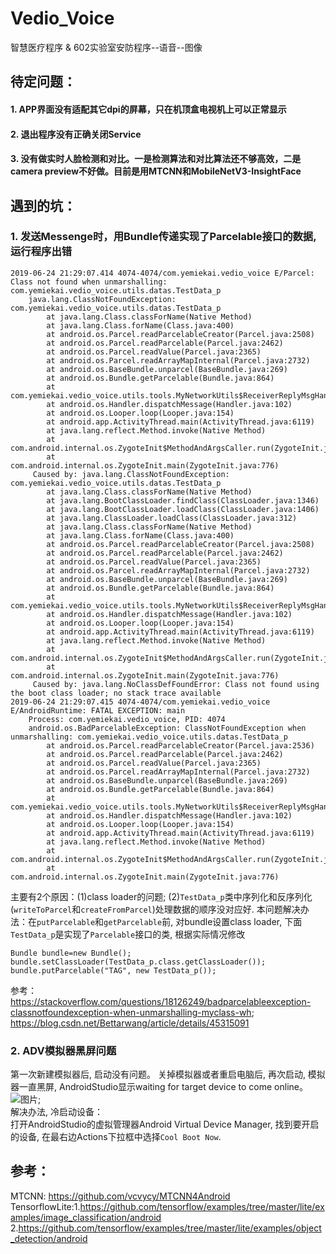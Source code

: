 # Vedio_Voice
智慧医疗程序
&
602实验室安防程序--语音--图像  </br>  

## 待定问题：
#### 1. APP界面没有适配其它dpi的屏幕，只在机顶盒电视机上可以正常显示  
#### 2. 退出程序没有正确关闭Service  
#### 3. 没有做实时人脸检测和对比。一是检测算法和对比算法还不够高效，二是camera preview不好做。目前是用MTCNN和MobileNetV3-InsightFace  

## 遇到的坑：
### 1. 发送Messenge时，用Bundle传递实现了Parcelable接口的数据, 运行程序出错
```
2019-06-24 21:29:07.414 4074-4074/com.yemiekai.vedio_voice E/Parcel: Class not found when unmarshalling: com.yemiekai.vedio_voice.utils.datas.TestData_p
    java.lang.ClassNotFoundException: com.yemiekai.vedio_voice.utils.datas.TestData_p
        at java.lang.Class.classForName(Native Method)
        at java.lang.Class.forName(Class.java:400)
        at android.os.Parcel.readParcelableCreator(Parcel.java:2508)
        at android.os.Parcel.readParcelable(Parcel.java:2462)
        at android.os.Parcel.readValue(Parcel.java:2365)
        at android.os.Parcel.readArrayMapInternal(Parcel.java:2732)
        at android.os.BaseBundle.unparcel(BaseBundle.java:269)
        at android.os.Bundle.getParcelable(Bundle.java:864)
        at com.yemiekai.vedio_voice.utils.tools.MyNetworkUtils$ReceiverReplyMsgHandler.handleMessage(MyNetworkUtils.java:113)
        at android.os.Handler.dispatchMessage(Handler.java:102)
        at android.os.Looper.loop(Looper.java:154)
        at android.app.ActivityThread.main(ActivityThread.java:6119)
        at java.lang.reflect.Method.invoke(Native Method)
        at com.android.internal.os.ZygoteInit$MethodAndArgsCaller.run(ZygoteInit.java:886)
        at com.android.internal.os.ZygoteInit.main(ZygoteInit.java:776)
     Caused by: java.lang.ClassNotFoundException: com.yemiekai.vedio_voice.utils.datas.TestData_p
        at java.lang.Class.classForName(Native Method)
        at java.lang.BootClassLoader.findClass(ClassLoader.java:1346)
        at java.lang.BootClassLoader.loadClass(ClassLoader.java:1406)
        at java.lang.ClassLoader.loadClass(ClassLoader.java:312)
        at java.lang.Class.classForName(Native Method) 
        at java.lang.Class.forName(Class.java:400) 
        at android.os.Parcel.readParcelableCreator(Parcel.java:2508) 
        at android.os.Parcel.readParcelable(Parcel.java:2462) 
        at android.os.Parcel.readValue(Parcel.java:2365) 
        at android.os.Parcel.readArrayMapInternal(Parcel.java:2732) 
        at android.os.BaseBundle.unparcel(BaseBundle.java:269) 
        at android.os.Bundle.getParcelable(Bundle.java:864) 
        at com.yemiekai.vedio_voice.utils.tools.MyNetworkUtils$ReceiverReplyMsgHandler.handleMessage(MyNetworkUtils.java:113) 
        at android.os.Handler.dispatchMessage(Handler.java:102) 
        at android.os.Looper.loop(Looper.java:154) 
        at android.app.ActivityThread.main(ActivityThread.java:6119) 
        at java.lang.reflect.Method.invoke(Native Method) 
        at com.android.internal.os.ZygoteInit$MethodAndArgsCaller.run(ZygoteInit.java:886) 
        at com.android.internal.os.ZygoteInit.main(ZygoteInit.java:776) 
     Caused by: java.lang.NoClassDefFoundError: Class not found using the boot class loader; no stack trace available  
2019-06-24 21:29:07.415 4074-4074/com.yemiekai.vedio_voice E/AndroidRuntime: FATAL EXCEPTION: main
    Process: com.yemiekai.vedio_voice, PID: 4074
    android.os.BadParcelableException: ClassNotFoundException when unmarshalling: com.yemiekai.vedio_voice.utils.datas.TestData_p
        at android.os.Parcel.readParcelableCreator(Parcel.java:2536)
        at android.os.Parcel.readParcelable(Parcel.java:2462)
        at android.os.Parcel.readValue(Parcel.java:2365)
        at android.os.Parcel.readArrayMapInternal(Parcel.java:2732)
        at android.os.BaseBundle.unparcel(BaseBundle.java:269)
        at android.os.Bundle.getParcelable(Bundle.java:864)
        at com.yemiekai.vedio_voice.utils.tools.MyNetworkUtils$ReceiverReplyMsgHandler.handleMessage(MyNetworkUtils.java:113)
        at android.os.Handler.dispatchMessage(Handler.java:102)
        at android.os.Looper.loop(Looper.java:154)
        at android.app.ActivityThread.main(ActivityThread.java:6119)
        at java.lang.reflect.Method.invoke(Native Method)
        at com.android.internal.os.ZygoteInit$MethodAndArgsCaller.run(ZygoteInit.java:886)
        at com.android.internal.os.ZygoteInit.main(ZygoteInit.java:776)    
```

主要有2个原因：(1)class loader的问题; (2)`TestData_p`类中序列化和反序列化(`writeToParcel`和`createFromParcel`)处理数据的顺序没对应好.
本问题解决办法：在`putParcelable`和`getParcelable`前, 对bundle设置class loader, 下面`TestData_p`是实现了`Parcelable`接口的类, 根据实际情况修改
```
Bundle bundle=new Bundle();
bundle.setClassLoader(TestData_p.class.getClassLoader());
bundle.putParcelable("TAG", new TestData_p());
```
参考：https://stackoverflow.com/questions/18126249/badparcelableexception-classnotfoundexception-when-unmarshalling-myclass-wh;
https://blog.csdn.net/Bettarwang/article/details/45315091

### 2. ADV模拟器黑屏问题
第一次新建模拟器后, 启动没有问题。
关掉模拟器或者重启电脑后, 再次启动, 模拟器一直黑屏, AndroidStudio显示waiting for target device to come online。   
![图片](https://github.com/yemiekai/Tests/tree/master/raw/dark_screen.png);  
解决办法, 冷启动设备：  
打开AndroidStudio的虚拟管理器Android Virtual Device Manager, 找到要开启的设备, 在最右边Actions下拉框中选择`Cool Boot Now`.  
  
## 参考：
MTCNN: https://github.com/vcvycy/MTCNN4Android
TensorflowLite:1.https://github.com/tensorflow/examples/tree/master/lite/examples/image_classification/android  
  2.https://github.com/tensorflow/examples/tree/master/lite/examples/object_detection/android    
  

